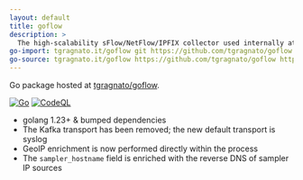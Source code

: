 ```yaml
---
layout: default
title: goflow
description: >
  The high-scalability sFlow/NetFlow/IPFIX collector used internally at Cloudflare [syslog transport]
go-import: tgragnato.it/goflow git https://github.com/tgragnato/goflow
go-source: tgragnato.it/goflow https://github.com/tgragnato/goflow https://github.com/tgragnato/goflow/tree/main{/dir} https://github.com/tgragnato/goflow/blob/main{/dir}/{file}#L{line}
---
```


Go package hosted at [tgragnato/goflow](https://github.com/tgragnato/goflow).

[![Go](https://github.com/tgragnato/goflow/actions/workflows/go.yml/badge.svg)](https://github.com/tgragnato/goflow/actions/workflows/go.yml)
[![CodeQL](https://github.com/tgragnato/goflow/actions/workflows/codeql.yml/badge.svg)](https://github.com/tgragnato/goflow/actions/workflows/codeql.yml)

- golang 1.23+ & bumped dependencies
- The Kafka transport has been removed; the new default transport is syslog
- GeoIP enrichment is now performed directly within the process
- The `sampler_hostname` field is enriched with the reverse DNS of sampler IP sources
